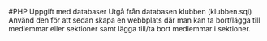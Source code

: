 #PHP Uppgift med databaser
Utgå från databasen klubben (klubben.sql)
Använd den för att sedan skapa en webbplats där man kan ta bort/lägga till medlemmar eller sektioner samt lägga till/ta bort medlemmar i sektioner.